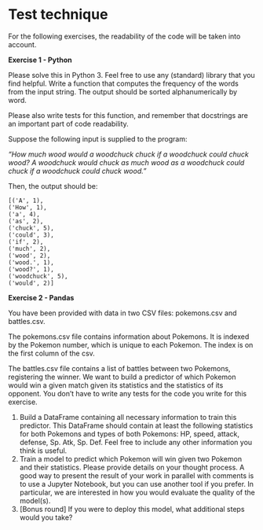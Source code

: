 # Test technique

For the following exercises, the readability of the code will be taken into account.

**Exercise 1 - Python**

Please solve this in Python 3. Feel free to use any (standard) library that you find helpful.
Write a function that computes the frequency of the words from the input string. The output
should be sorted alphanumerically by word.

Please also write tests for this function, and remember that docstrings are an important part of
code readability.

Suppose the following input is supplied to the program:

*“How much wood would a woodchuck chuck if a woodchuck could chuck wood? A
woodchuck would chuck as much wood as a woodchuck could chuck if a
woodchuck could chuck wood.”*

Then, the output should be:
```
[('A', 1),
('How', 1),
('a', 4),
('as', 2),
('chuck', 5),
('could', 3),
('if', 2),
('much', 2),
('wood', 2),
('wood.', 1),
('wood?', 1),
('woodchuck', 5),
('would', 2)]
```

**Exercise 2 - Pandas**

You have been provided with data in two CSV files: pokemons.csv and battles.csv.

The pokemons.csv file contains information about Pokemons. It is indexed by the Pokemon
number, which is unique to each Pokemon. The index is on the first column of the csv.

The battles.csv file contains a list of battles between two Pokemons, registering the winner.
We want to build a predictor of which Pokemon would win a given match given its statistics and
the statistics of its opponent. You don’t have to write any tests for the code you write for this
exercise.

1. Build a DataFrame containing all necessary information to train this predictor. This
DataFrame should contain at least the following statistics for both Pokemons and types
of both Pokemons: HP, speed, attack, defense, Sp. Atk, Sp. Def. Feel free to include any
other information you think is useful.
2. Train a model to predict which Pokemon will win given two Pokemon and their statistics.
Please provide details on your thought process. A good way to present the result of your
work in parallel with comments is to use a Jupyter Notebook, but you can use another tool
if you prefer. In particular, we are interested in how you would evaluate the quality of the
model(s).
3. [Bonus round] If you were to deploy this model, what additional steps would you take?